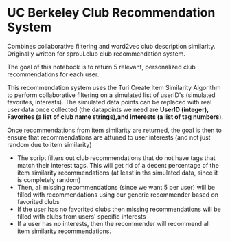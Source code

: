 # UC Berkeley Club Recommendation System

Combines collaborative filtering and word2vec club description similarity. Originally written for sproul.club club recommendation system.

The goal of this notebook is to return 5 relevant, personalized club recommendations for each user. 

This recommendation system uses the Turi Create Item Similarity Algorithm to perform collaborative filtering on a simulated list of userID's (simulated favorites, interests). The simulated data points can be replaced with real user data once collected (the datapoints we need are **UserID (integer), Favorites (a list of club name strings),and Interests (a list of tag numbers**). 

Once recommendations from item similarity are returned, the goal is then to ensure that recommendations are attuned to user interests (and not just random due to item similarity)
- The script filters out club recommendations that do not have tags that match their interest tags. This will get rid of a decent percentage of the item similarity recommendations (at least in ths simulated data, since it is completely random)
- Then, all missing recommendations (since we want 5 per user) will be filled with recommendations using our generic recommender based on favorited clubs
- If the user has no favorited clubs then missing recommendations will be filled with clubs from users' specific interests
- If a user has no interests, then the recommender will recommend all item similarity recommendations.
